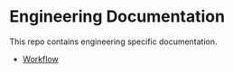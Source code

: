 # Engineering Documentation

This repo contains engineering specific documentation.

* [Workflow](workflow.md)

